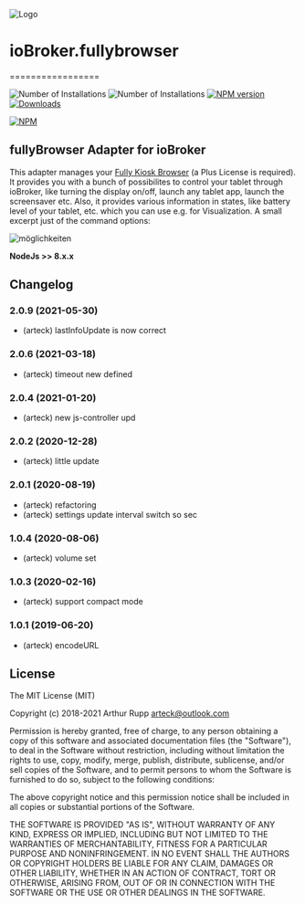 ![Logo](admin/fully.png)
# ioBroker.fullybrowser
=================

![Number of Installations](http://iobroker.live/badges/fullybrowser-installed.svg) ![Number of Installations](http://iobroker.live/badges/fullybrowser-stable.svg) [![NPM version](http://img.shields.io/npm/v/iobroker.fullybrowser.svg)](https://www.npmjs.com/package/iobroker.fullybrowser)
[![Downloads](https://img.shields.io/npm/dm/iobroker.fullybrowser.svg)](https://www.npmjs.com/package/iobroker.fullybrowser)


[![NPM](https://nodei.co/npm/iobroker.fullybrowser.png?downloads=true)](https://nodei.co/npm/iobroker.fullybrowser/)

 
fullyBrowser Adapter for ioBroker
------------------------------------------------------------------------------

This adapter manages your [Fully Kiosk Browser](https://www.ozerov.de/fully-kiosk-browser) (a Plus License is required). It provides you with a bunch of possibilites to control your tablet through ioBroker, like turning the display on/off, launch any tablet app, launch the screensaver etc. Also, it provides various information in states, like battery level of your tablet, etc. which you can use e.g. for Visualization.
A small excerpt just of the command options:

![möglichkeiten](https://github.com/arteck/iobroker.fullyBrowser/blob/master/doku/auszug.png)

<b>NodeJs >> 8.x.x </b>

## Changelog

### 2.0.9 (2021-05-30)
* (arteck)  lastInfoUpdate is now correct

### 2.0.6 (2021-03-18)
* (arteck) timeout new defined

### 2.0.4 (2021-01-20)
* (arteck) new js-controller upd

### 2.0.2 (2020-12-28)
* (arteck) little update

### 2.0.1 (2020-08-19)
* (arteck) refactoring
* (arteck) settings update interval switch so sec

### 1.0.4 (2020-08-06)
* (arteck) volume set

### 1.0.3 (2020-02-16)
* (arteck) support compact mode

### 1.0.1 (2019-06-20)
* (arteck) encodeURL



## License
The MIT License (MIT)

Copyright (c) 2018-2021 Arthur Rupp <arteck@outlook.com>

Permission is hereby granted, free of charge, to any person obtaining a copy
of this software and associated documentation files (the "Software"), to deal
in the Software without restriction, including without limitation the rights
to use, copy, modify, merge, publish, distribute, sublicense, and/or sell
copies of the Software, and to permit persons to whom the Software is
furnished to do so, subject to the following conditions:

The above copyright notice and this permission notice shall be included in
all copies or substantial portions of the Software.

THE SOFTWARE IS PROVIDED "AS IS", WITHOUT WARRANTY OF ANY KIND, EXPRESS OR
IMPLIED, INCLUDING BUT NOT LIMITED TO THE WARRANTIES OF MERCHANTABILITY,
FITNESS FOR A PARTICULAR PURPOSE AND NONINFRINGEMENT. IN NO EVENT SHALL THE
AUTHORS OR COPYRIGHT HOLDERS BE LIABLE FOR ANY CLAIM, DAMAGES OR OTHER
LIABILITY, WHETHER IN AN ACTION OF CONTRACT, TORT OR OTHERWISE, ARISING FROM,
OUT OF OR IN CONNECTION WITH THE SOFTWARE OR THE USE OR OTHER DEALINGS IN
THE SOFTWARE.
